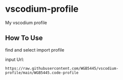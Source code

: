 # vscodium-profile
My vscodium profile
## How To Use
find and select import profile 

input Url:
```
https://raw.githubusercontent.com/WGB5445/vscodium-profile/main/WGB5445.code-profile
```
